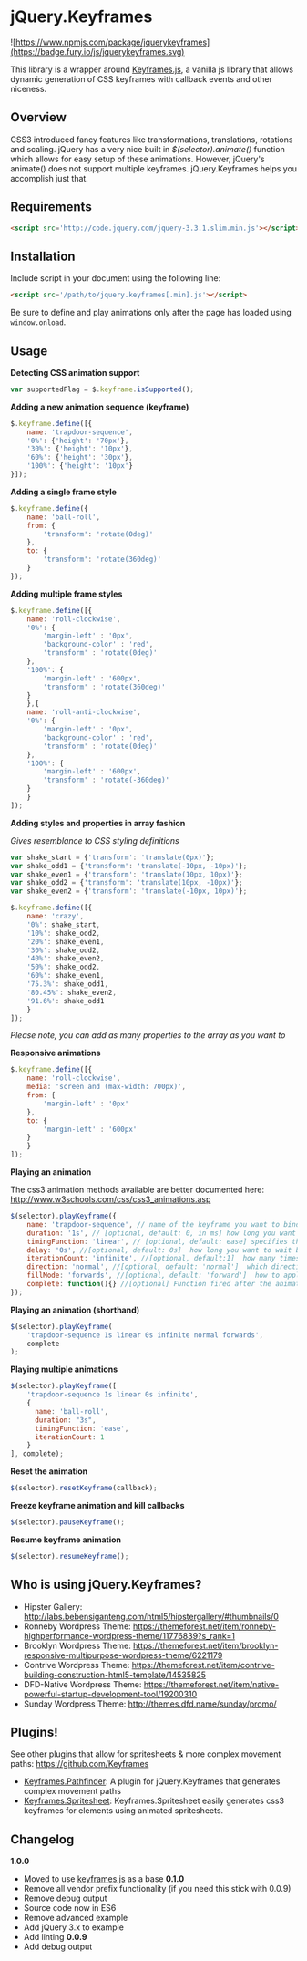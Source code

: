 jQuery.Keyframes
===========

![https://www.npmjs.com/package/jquerykeyframes](https://badge.fury.io/js/jquerykeyframes.svg)

This library is a wrapper around [Keyframes.js](https://github.com/Keyframes/Keyframes), a vanilla js library that allows dynamic generation of CSS keyframes with callback events and other niceness.

Overview
--------
CSS3 introduced fancy features like transformations, translations, rotations and scaling.
jQuery has a very nice built in *$(selector).animate()* function which allows for easy setup of these animations.
However, jQuery's animate() does not support multiple keyframes. jQuery.Keyframes helps you accomplish just that.

Requirements
------------

```html
<script src='http://code.jquery.com/jquery-3.3.1.slim.min.js'></script>
```

Installation
------------
Include script in your document using the following line:

```html
<script src='/path/to/jquery.keyframes[.min].js'></script>
```

Be sure to define and play animations only after the page has loaded using `window.onload`.

Usage
-------------

**Detecting CSS animation support**

```javascript
var supportedFlag = $.keyframe.isSupported();
```

**Adding a new animation sequence (keyframe)**

```javascript
$.keyframe.define([{
    name: 'trapdoor-sequence',
    '0%': {'height': '70px'},
    '30%': {'height': '10px'},
    '60%': {'height': '30px'},
    '100%': {'height': '10px'}
}]);
```

**Adding a single frame style**

```javascript
$.keyframe.define({
    name: 'ball-roll',
    from: {
        'transform': 'rotate(0deg)'
    },
    to: {
        'transform': 'rotate(360deg)'
    }
});
```

**Adding multiple frame styles**

```javascript
$.keyframe.define([{
	name: 'roll-clockwise',
	'0%': {
	    'margin-left' : '0px',
	    'background-color' : 'red',
	    'transform' : 'rotate(0deg)'
	},
	'100%': {
	    'margin-left' : '600px',
	    'transform' : 'rotate(360deg)'
	}
    },{
	name: 'roll-anti-clockwise',
	'0%': {
	    'margin-left' : '0px',
	    'background-color' : 'red',
	    'transform' : 'rotate(0deg)'
	},
	'100%': {
	    'margin-left' : '600px',
	    'transform' : 'rotate(-360deg)'
	}
    }
]);
```

**Adding styles and properties in array fashion**

*Gives resemblance to CSS styling definitions*

```javascript
var shake_start = {'transform': 'translate(0px)'};
var shake_odd1 = {'transform': 'translate(-10px, -10px)'};
var shake_even1 = {'transform': 'translate(10px, 10px)'};
var shake_odd2 = {'transform': 'translate(10px, -10px)'};
var shake_even2 = {'transform': 'translate(-10px, 10px)'};

$.keyframe.define([{
	name: 'crazy',
	'0%': shake_start,
	'10%': shake_odd2,
	'20%': shake_even1,
	'30%': shake_odd2,
	'40%': shake_even2,
	'50%': shake_odd2,
	'60%': shake_even1,
	'75.3%': shake_odd1,
	'80.45%': shake_even2,
	'91.6%': shake_odd1
    }
]);
```

*Please note, you can add as many properties to the array as you want to*

**Responsive animations**
```javascript
$.keyframe.define([{
    name: 'roll-clockwise',
    media: 'screen and (max-width: 700px)',
    from: {
        'margin-left' : '0px'
    },
    to: {
        'margin-left' : '600px'
    }
    }
]);
```

**Playing an animation**

The css3 animation methods available are better documented here: http://www.w3schools.com/css/css3_animations.asp

```javascript
$(selector).playKeyframe({
    name: 'trapdoor-sequence', // name of the keyframe you want to bind to the selected element
    duration: '1s', // [optional, default: 0, in ms] how long you want it to last in milliseconds
    timingFunction: 'linear', // [optional, default: ease] specifies the speed curve of the animation
    delay: '0s', //[optional, default: 0s]  how long you want to wait before the animation starts
    iterationCount: 'infinite', //[optional, default:1]  how many times you want the animation to repeat
    direction: 'normal', //[optional, default: 'normal']  which direction you want the frames to flow
    fillMode: 'forwards', //[optional, default: 'forward']  how to apply the styles outside the animation time, default value is forwards
    complete: function(){} //[optional] Function fired after the animation is complete. If repeat is infinite, the function will be fired every time the animation is restarted.
});
```

**Playing an animation (shorthand)**

```javascript
$(selector).playKeyframe(
    'trapdoor-sequence 1s linear 0s infinite normal forwards',
    complete
);
```

**Playing multiple animations**

```javascript
$(selector).playKeyframe([
    'trapdoor-sequence 1s linear 0s infinite',
    {
      name: 'ball-roll',
      duration: "3s",
      timingFunction: 'ease',
      iterationCount: 1
    }
], complete);
```

**Reset the animation**

```javascript
$(selector).resetKeyframe(callback);
```

**Freeze keyframe animation and kill callbacks**

```javascript
$(selector).pauseKeyframe();
```

**Resume keyframe animation**

```javascript
$(selector).resumeKeyframe();
```

Who is using jQuery.Keyframes?
------------------------------

* Hipster Gallery: http://labs.bebensiganteng.com/html5/hipstergallery/#thumbnails/0
* Ronneby Wordpress Theme: https://themeforest.net/item/ronneby-highperformance-wordpress-theme/11776839?s_rank=1
* Brooklyn Wordpress Theme: https://themeforest.net/item/brooklyn-responsive-multipurpose-wordpress-theme/6221179
* Contrive Wordpress Theme: https://themeforest.net/item/contrive-building-construction-html5-template/14535825
* DFD-Native Wordpress Theme: https://themeforest.net/item/native-powerful-startup-development-tool/19200310
* Sunday Wordpress Theme: http://themes.dfd.name/sunday/promo/

Plugins!
--------
See other plugins that allow for spritesheets & more complex movement paths: https://github.com/Keyframes

- [Keyframes.Pathfinder](https://github.com/Keyframes/Keyframes.Pathfinder): A plugin for jQuery.Keyframes that generates complex movement paths
- [Keyframes.Spritesheet](https://github.com/Keyframes/Keyframes.Spritesheet): Keyframes.Spritesheet easily generates css3 keyframes for elements using animated spritesheets.

Changelog
---------
**1.0.0**
* Moved to use [keyframes.js](https://github.com/Keyframes/Keyframes) as a base
**0.1.0**
* Remove all vendor prefix functionality (if you need this stick with 0.0.9)
* Remove debug output
* Source code now in ES6
* Remove advanced example
* Add jQuery 3.x to example
* Add linting
**0.0.9**
* Add debug output
